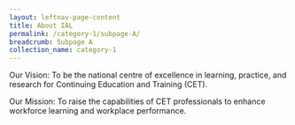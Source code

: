 ```yaml
---
layout: leftnav-page-content
title: About IAL
permalink: /category-1/subpage-A/
breadcrumb: Subpage A
collection_name: category-1
---
```


Our Vision:
To be the national centre of excellence in learning, practice, and research for Continuing Education and Training (CET).

Our Mission:
To raise the capabilities of CET professionals to enhance workforce learning and workplace performance.
